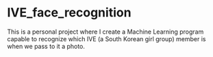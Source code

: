 # IVE_face_recognition
This is a personal project where I create a Machine Learning program capable to recognize which IVE (a South Korean girl group) member is when we pass to it a photo.
